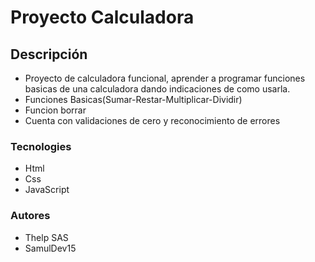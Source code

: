 # Proyecto Calculadora 
## Descripción
- Proyecto de calculadora funcional, aprender a programar funciones basicas de una calculadora dando indicaciones de como usarla.
- Funciones Basicas(Sumar-Restar-Multiplicar-Dividir)
- Funcion borrar
- Cuenta con validaciones de cero y reconocimiento de errores
### Tecnologies
- Html
- Css
- JavaScript
### Autores
- Thelp SAS
- SamulDev15
